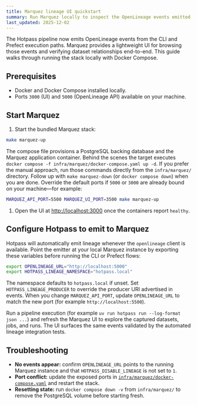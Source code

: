 ```yaml
---
title: Marquez lineage UI quickstart
summary: Run Marquez locally to inspect the OpenLineage events emitted by Hotpass.
last_updated: 2025-12-02
---
```


The Hotpass pipeline now emits OpenLineage events from the CLI and Prefect
execution paths. Marquez provides a lightweight UI for browsing those events and
verifying dataset relationships end-to-end. This guide walks through running the
stack locally with Docker Compose.

## Prerequisites

- Docker and Docker Compose installed locally.
- Ports `3000` (UI) and `5000` (OpenLineage API) available on your machine.

## Start Marquez

1. Start the bundled Marquez stack:

  ```bash
  make marquez-up
  ```

  The compose file provisions a PostgreSQL backing database and the Marquez
  application container. Behind the scenes the target executes `docker compose
  -f infra/marquez/docker-compose.yaml up -d`. If you prefer the manual
  approach, run those commands directly from the `infra/marquez/` directory.
  Follow up with `make marquez-down` (or `docker compose down`) when you are
  done. Override the default ports if `5000` or `3000` are already bound on
  your machine—for example:

  ```bash
  MARQUEZ_API_PORT=5500 MARQUEZ_UI_PORT=3500 make marquez-up
  ```

1. Open the UI at [http://localhost:3000](http://localhost:3000) once the
   containers report `healthy`.

## Configure Hotpass to emit to Marquez

Hotpass will automatically emit lineage whenever the `openlineage` client is
available. Point the emitter at your local Marquez instance by exporting these
variables before running the CLI or Prefect flows:

```bash
export OPENLINEAGE_URL="http://localhost:5000"
export HOTPASS_LINEAGE_NAMESPACE="hotpass.local"
```

The namespace defaults to `hotpass.local` if unset. Set
`HOTPASS_LINEAGE_PRODUCER` to override the producer URI advertised in events.
When you change `MARQUEZ_API_PORT`, update `OPENLINEAGE_URL` to match the new
port (for example `http://localhost:5500`).

Run a pipeline execution (for example `uv run hotpass run --log-format json ...`)
and refresh the Marquez UI to explore the captured datasets, jobs, and runs. The
UI surfaces the same events validated by the automated lineage integration
tests.

## Troubleshooting

- **No events appear:** confirm `OPENLINEAGE_URL` points to the running Marquez
  instance and that `HOTPASS_DISABLE_LINEAGE` is not set to `1`.
- **Port conflict:** update the exposed ports in
  [`infra/marquez/docker-compose.yaml`](../../infra/marquez/docker-compose.yaml)
  and restart the stack.
- **Resetting state:** run `docker compose down -v` from `infra/marquez/` to
  remove the PostgreSQL volume before starting fresh.
